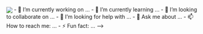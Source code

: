 <img align="center" src="https://ca.slack-edge.com/ESZCHB482-W012JHRKY0J-69d20df3f3c3-512"/>
- 🔭 I’m currently working on ...
- 🌱 I’m currently learning ...
- 👯 I’m looking to collaborate on ...
- 🤔 I’m looking for help with ...
- 💬 Ask me about ...
- 📫 How to reach me: ...
- ⚡ Fun fact: ...
-->
